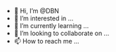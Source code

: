 - 👋 Hi, I’m @DBN
- 👀 I’m interested in ...
- 🌱 I’m currently learning ...
- 💞️ I’m looking to collaborate on ...
- 📫 How to reach me ...

<!---
DBN is a ✨ special ✨ repository because its `README.md` (this file) appears on your GitHub profile.
You can click the Preview link to take a look at your changes.
--->
